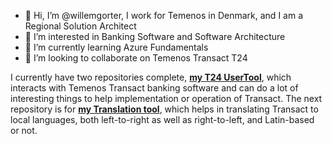 - 👋 Hi, I’m @willemgorter, I work for Temenos in Denmark, and I am a Regional Solution Architect
- 👀 I’m interested in Banking Software and Software Architecture
- 🌱 I’m currently learning Azure Fundamentals
- 💞️ I’m looking to collaborate on Temenos Transact T24

<!---
willemgorter/willemgorter is a ✨ special ✨ repository because its `README.md` (this file) appears on your GitHub profile.
You can click the Preview link to take a look at your changes.
--->
I currently have two repositories complete, [__my T24 UserTool__](https://github.com/willemgorter/T24UserTool), which interacts 
with Temenos Transact banking software and can do a lot of interesting things to help implementation or operation of Transact. The
next repository is for [__my Translation tool__](https://github.com/willemgorter/T24TransactTranslation), which helps in translating Transact to local languages, both left-to-right as well as right-to-left, and Latin-based or not.

